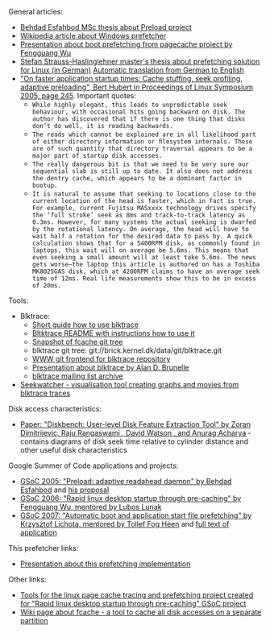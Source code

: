 General articles:
  * [Behdad Esfahbod MSc thesis about Preload project](http://www.cs.toronto.edu/~behdad/preload.pdf)
  * [Wikipedia article about Windows prefetcher](http://en.wikipedia.org/wiki/Prefetcher)
  * [Presentation about boot prefetching from pagecache project by Fengguang Wu](http://pagecache-tools.googlecode.com/svn/trunk/doc/boot_linux_faster/boot_linux_faster.pdf)
  * [Stefan Strauss-Haslinglehner master's thesis about prefetching solution for Linux (in German)](http://www.complang.tuwien.ac.at/Diplomarbeiten/strauss-haslinglehner05.ps.gz) [Automatic translation from German to English](http://babelfish.altavista.com/babelfish/tr?lp=de_en&url=http%3A//209.85.135.104/search%3Fq%3Dcache%3AG2iEs6nVzE8J%3Awww.complang.tuwien.ac.at/Diplomarbeiten/strauss-haslinglehner05.ps.gz%2Bstefan%2Bhaslinglehner%26hl%3Dpl%26ct%3Dclnk%26cd%3D12)
  * ["On faster application startup times: Cache stuffing, seek profiling, adaptive preloading", Bert Hubert in Proceedings of Linux Symposium 2005, page 245](http://www.linuxsymposium.org/2005/linuxsymposium_procv1.pdf). Important quotes:
    * `While highly elegant, this leads to unpredictable seek behaviour, with occasional hits going backward on disk. The author has discovered that if there is one thing that disks don’t do well, it is reading backwards.`
    * `The reads which cannot be explained are in all likelihood part of either directory information or ﬁlesystem internals. These are of such quantity that directory traversal appears to be a major part of startup disk accesses.`
    * `The really dangerous bit is that we need to be very sure our sequential slab is still up to date. It also does not address the dentry cache, which appears to be a dominant factor in bootup.`
    * `It is natural to assume that seeking to locations close to the current location of the head is faster, which in fact is true. For example, current Fujitsu MASxxxx technology drives specify the ‘full stroke’ seek as 8ms and track-to-track latency as 0.3ms. However, for many systems the actual seeking is dwarfed by the rotational latency. On average, the head will have to wait half a rotation for the desired data to pass by. A quick calculation shows that for a 5400RPM disk, as commonly found in laptops, this wait will on average be 5.6ms. This means that even seeking a small amount will at least take 5.6ms. The news gets worse—the laptop this article is authored on has a Toshiba MK8025GAS disk, which at 4200RPM claims to have an average seek time of 12ms. Real life measurements show this to be in excess of 20ms.`

Tools:
  * Blktrace:
    * [Short guide how to use blktrace](https://secure.engr.oregonstate.edu/wiki/CS411/index.php/Blktrace_Guide)
    * [Bltktrace README with instructions how to use it](http://git.kernel.dk/data/git/blktrace.hg/README)
    * [Snapshot of fcache git tree](http://brick.kernel.dk/snaps/fcache-git-latest.tar.gz)
    * blktrace git tree: git://brick.kernel.dk/data/git/blktrace.git
    * [WWW git frontend for blktrace repository](http://git.kernel.dk/)
    * [Presentation about blktrace by Alan D. Brunelle](http://www.gelato.org/pdf/apr2006/gelato_ICE06apr_blktrace_brunelle_hp.pdf)
    * [blktrace mailing list archive](http://www.nabble.com/linux-btrace-f12411.html)
  * [Seekwatcher - visualisation tool creating graphs and movies from blktrace traces](http://oss.oracle.com/~mason/seekwatcher/)

Disk access characteristics:
  * [Paper: "Diskbench: User-level Disk Feature Extraction Tool" by Zoran Dimitrijevic, Raju Rangaswami , David Watson , and Anurag Acharya](http://www.cs.ucsb.edu/research/tech_reports/reports/2004-18.pdf) - contains diagrams of disk seek time relative to cylinder distance and other useful disk characteristics


Google Summer of Code applications and projects:
  * [GSoC 2005: "Preload: adaptive readahead daemon" by Behdad Esfahbod](http://sourceforge.net/projects/preload) and [his proposal](http://www.cs.toronto.edu/~behdad/blog/preload.txt)
  * [GSoC 2006: "Rapid linux desktop startup through pre-caching" by Fengguang Wu, mentored by Lubos Lunak](http://code.google.com/soc/2006/kde/appinfo.html?csaid=1F587222C2BBB5F4)
  * [GSoC 2007: "Automatic boot and application start file prefetching" by Krzysztof Lichota, mentored by Tollef Fog Heen](http://code.google.com/soc/ubuntu/appinfo.html?csaid=8EDA2B217C83972) and  [full text of application](http://www.mimuw.edu.pl/~lichota/soc2007-prefetch/application.html)

This prefetcher links:
  * [Presentation about this prefetching implementation](http://prefetch.googlecode.com/files/gsoc-prefetching-presentation.pdf)

Other links:
  * [Tools for the linux page cache tracing and prefetching project created for "Rapid linux desktop startup through pre-caching" GSoC project](http://code.google.com/p/pagecache-tools/)
  * [Wiki page about fcache - a tool to cache all disk accesses on a separate partition](http://gentoo-wiki.com/HOWTO_FCache)